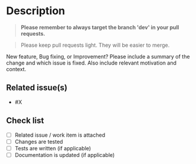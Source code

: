 # Description

> **Please remember to always target the branch 'dev' in your pull requests.**

> Please keep pull requests light. They will be easier to merge.

New feature, Bug fixing, or Improvement?
Please include a summary of the change and which issue is fixed. Also include relevant motivation and context.

## Related issue(s)

- #X

## Check list

- [ ] Related issue / work item is attached
- [ ] Changes are tested
- [ ] Tests are written (if applicable)
- [ ] Documentation is updated (if applicable)
